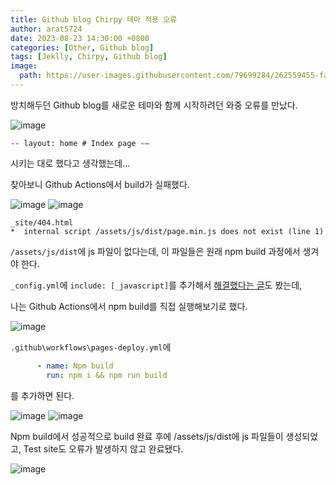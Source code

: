 ```yaml
---
title: Github blog Chirpy 테마 적용 오류
author: arat5724
date: 2023-08-23 14:30:00 +0800
categories: [Other, Github blog]
tags: [Jeklly, Chirpy, Github blog]
image:
  path: https://user-images.githubusercontent.com/79699284/262559455-fadf92df-ce06-41bc-a0dc-66e5dffdb361.png
---
```


방치해두던 Github blog를 새로운 테마와 함께 시작하려던 와중 오류를 만났다.

![image](https://github.com/Arat5724/arat5724.github.io/assets/79699284/fadf92df-ce06-41bc-a0dc-66e5dffdb361)

`-- layout: home # Index page -—`

시키는 대로 했다고 생각했는데...

찾아보니 Github Actions에서 build가 실패했다.

![image](https://github.com/Arat5724/arat5724.github.io/assets/79699284/25204d05-1ff7-461b-a469-550dd4e50659)
![image](https://github.com/Arat5724/arat5724.github.io/assets/79699284/10581a02-dbda-4ff5-8078-35ec5ccc965f)
```
_site/404.html
*  internal script /assets/js/dist/page.min.js does not exist (line 1)
```

`/assets/js/dist`에 js 파일이 없다는데, 이 파일들은 원래 npm build 과정에서 생겨야 한다.

`_config.yml`에 `include: [_javascript]`를 추가해서 [해결했다는 글](https://velog.io/@lzlko/github-%EB%B8%94%EB%A1%9C%EA%B7%B8)도 봤는데,

나는 Github Actions에서 npm build를 직접 실행해보기로 했다.

![image](https://github.com/Arat5724/arat5724.github.io/assets/79699284/ad6200f1-d42a-4e4d-86da-e583665fde41)

`.github\workflows\pages-deploy.yml`에
```yml
      - name: Npm build
        run: npm i && npm run build
```
를 추가하면 된다.

![image](https://github.com/Arat5724/arat5724.github.io/assets/79699284/4f8fcd45-54bb-4e06-ae13-5c5cf6f1109f)
![image](https://github.com/Arat5724/arat5724.github.io/assets/79699284/bfd636ae-aef2-49a7-afdd-b1e2b67016b0)

Npm build에서 성공적으로 build 완료 후에 /assets/js/dist에 js 파일들이 생성되었고, Test site도 오류가 발생하지 않고 완료됐다.

![image](https://github.com/Arat5724/arat5724.github.io/assets/79699284/334a8066-9e72-4e52-b41d-4b183ce8263b)

